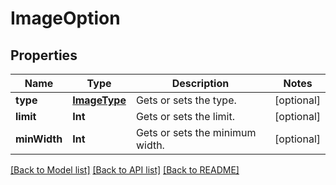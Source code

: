 # ImageOption

## Properties
Name | Type | Description | Notes
------------ | ------------- | ------------- | -------------
**type** | [**ImageType**](ImageType.md) | Gets or sets the type. | [optional] 
**limit** | **Int** | Gets or sets the limit. | [optional] 
**minWidth** | **Int** | Gets or sets the minimum width. | [optional] 

[[Back to Model list]](../README.md#documentation-for-models) [[Back to API list]](../README.md#documentation-for-api-endpoints) [[Back to README]](../README.md)


